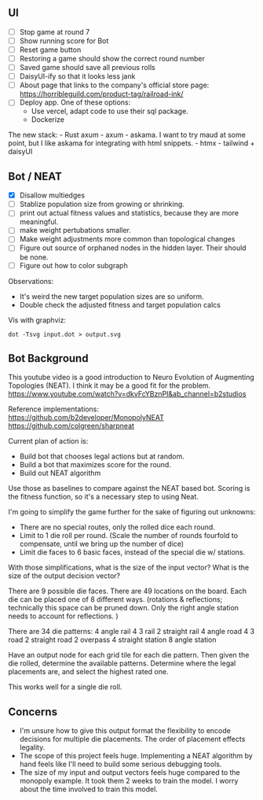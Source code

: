 ## UI
- [ ] Stop game at round 7
- [ ] Show running score for Bot
- [ ] Reset game button
- [ ] Restoring a game should show the correct round number
- [ ] Saved game should save all previous rolls
- [ ] DaisyUI-ify so that it looks less jank
- [ ] About page that links to the company's official store page:
    https://horribleguild.com/product-tag/railroad-ink/
- [ ] Deploy app. One of these options:
    - Use vercel, adapt code to use their sql package.
    - Dockerize


The new stack:
    - Rust axum
        - axum
        - askama. I want to try maud at some point, but I like askama for integrating with html snippets.
    - htmx
    - tailwind + daisyUI

## Bot / NEAT
- [x] Disallow multiedges
- [ ] Stablize population size from growing or shrinking.
- [ ] print out actual fitness values and statistics, because they are more meaningful.
- [ ] make weight pertubations smaller.
- [ ] Make weight adjustments more common than topological changes
- [ ] Figure out source of orphaned nodes in the hidden layer. Their should be none.
- [ ] Figure out how to color subgraph

Observations:
- It's weird the new target population sizes are so uniform.
- Double check the adjusted fitness and target population calcs

Vis with graphviz:
```
dot -Tsvg input.dot > output.svg
```


## Bot Background 
This youtube video is a good introduction to Neuro Evolution of Augmenting Topologies (NEAT). I think it may be a good fit for the problem.
https://www.youtube.com/watch?v=dkvFcYBznPI&ab_channel=b2studios

Reference implementations:
https://github.com/b2developer/MonopolyNEAT
https://github.com/colgreen/sharpneat

Current plan of action is:
- Build bot that chooses legal actions but at random. 
- Build a bot that maximizes score for the round.
- Build out NEAT algorithm

Use those as baselines to compare against the NEAT based bot. Scoring is the fitness function, so it's a necessary step to using Neat.


I'm going to simplify the game further for the sake of figuring out unknowns:

- There are no special routes, only the rolled dice each round.
- Limit to 1 die roll per round. (Scale the number of rounds fourfold to compensate, until we bring up the number of dice)
- Limit die faces to 6 basic faces, instead of the special die w/ stations.

With those simplifications, what is the size of the input vector?
What is the size of the output decision vector?


There are 9 possible die faces. 
There are 49 locations on the board. Each die can be placed one of 8 different ways. (rotations & reflections; technically this space can be pruned down. Only the right angle station needs to account for reflections. )


There are 34 die patterns:
4 angle rail
4 3 rail
2 straight rail
4 angle road
4 3 road
2 straight road
2 overpass
4 straight station
8 angle station


Have an output node for each grid tile for each die pattern. Then given the die rolled, determine the available patterns. Determine where the legal placements are, and select the highest rated one.

This works well for a single die roll.


## Concerns
- I'm unsure how to give this output format the flexibility to encode decisions for multiple die placements.
The order of placement effects legality.
- The scope of this project feels huge. Implementing a NEAT algorithm by hand feels like I'll need to build some serious debugging tools.
- The size of my input and output vectors feels huge compared to the monopoly example. It took them 2 weeks to train the model. I worry about the time involved to train this model.
